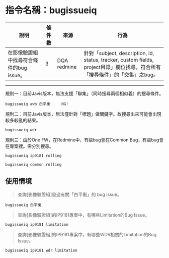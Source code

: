 # 指令名稱：bugissueiq

| 說明 | 條件數 | 來源 | 行為 |
| --- | --- | --- | --- |
| 在影像驗證組中找尋符合條件的bug issue。 | 3 | DQA redmine | 針對「subject, description, id, status, tracker, custom fields, project目錄」欄位找尋，符合所有「搜尋條件」的「交集」之bug。 |

---

規則一：目前Javis版本，無法支援「聯集」（同時搜尋兩個相似義）的搜尋條件。

```
bugissueiq awb 白平衡     NG!
```

規則二：目前Javis版本，無法僅針對「標題」做關鍵字。故搜尋出來可能會出現較多較亂的結果。

```
bugissueiq wdr
```

規則三：由於One FW，在Redmine中，有些bug會在Common Bug，有些bug會在專案裡。需分別搜尋。

```
bugissueiq ip9181 rolling
```

```
bugissueiq common rolling
```

## 使用情境

> 查詢\[影像驗證組\]發過有關「白平衡」的 bug issue。

```
bugissueiq 白平衡
```

> 查詢\[影像驗證組\]的IP9181專案中，有哪些Limitation的Bug Issue。

```
bugissueiq ip9181 limitation
```

> 查詢\[影像驗證組\]的IP9181專案中，有哪些WDR相關的Limitation的Bug Issue。

```
bugissueiq ip9181 wdr limitation
```



